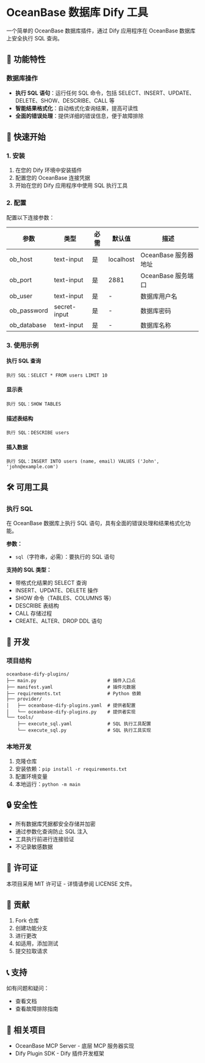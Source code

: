 # OceanBase 数据库 Dify 工具

一个简单的 OceanBase 数据库插件，通过 Dify 应用程序在 OceanBase 数据库上安全执行 SQL 查询。

## 🌟 功能特性

### 数据库操作
- **执行 SQL 语句**：运行任何 SQL 命令，包括 SELECT、INSERT、UPDATE、DELETE、SHOW、DESCRIBE、CALL 等
- **智能结果格式化**：自动格式化查询结果，提高可读性
- **全面的错误处理**：提供详细的错误信息，便于故障排除

## 🚀 快速开始

### 1. 安装
1. 在您的 Dify 环境中安装插件
2. 配置您的 OceanBase 连接凭据
3. 开始在您的 Dify 应用程序中使用 SQL 执行工具

### 2. 配置
配置以下连接参数：

| 参数 | 类型 | 必需 | 默认值 | 描述 |
|------|------|------|--------|------|
| ob_host | text-input | 是 | localhost | OceanBase 服务器地址 |
| ob_port | text-input | 是 | 2881 | OceanBase 服务端口 |
| ob_user | text-input | 是 | - | 数据库用户名 |
| ob_password | secret-input | 是 | - | 数据库密码 |
| ob_database | text-input | 是 | - | 数据库名称 |

### 3. 使用示例

#### 执行 SQL 查询
```
执行 SQL：SELECT * FROM users LIMIT 10
```

#### 显示表
```
执行 SQL：SHOW TABLES
```

#### 描述表结构
```
执行 SQL：DESCRIBE users
```

#### 插入数据
```
执行 SQL：INSERT INTO users (name, email) VALUES ('John', 'john@example.com')
```

## 🛠️ 可用工具

### 执行 SQL
在 OceanBase 数据库上执行 SQL 语句，具有全面的错误处理和结果格式化功能。

**参数：**
- `sql`（字符串，必需）：要执行的 SQL 语句

**支持的 SQL 类型：**
- 带格式化结果的 SELECT 查询
- INSERT、UPDATE、DELETE 操作
- SHOW 命令（TABLES、COLUMNS 等）
- DESCRIBE 表结构
- CALL 存储过程
- CREATE、ALTER、DROP DDL 语句

## 🔧 开发

### 项目结构
```
oceanbase-dify-plugins/
├── main.py                          # 插件入口点
├── manifest.yaml                    # 插件元数据
├── requirements.txt                 # Python 依赖
├── provider/
│   ├── oceanbase-dify-plugins.yaml  # 提供者配置
│   └── oceanbase-dify-plugins.py    # 提供者实现
└── tools/
    ├── execute_sql.yaml             # SQL 执行工具配置
    └── execute_sql.py               # SQL 执行工具实现
```

### 本地开发
1. 克隆仓库
2. 安装依赖：`pip install -r requirements.txt`
3. 配置环境变量
4. 本地运行：`python -m main`

## 🔒 安全性

- 所有数据库凭据都安全存储并加密
- 通过参数化查询防止 SQL 注入
- 工具执行前进行连接验证
- 不记录敏感数据

## 📝 许可证

本项目采用 MIT 许可证 - 详情请参阅 LICENSE 文件。

## 🤝 贡献

1. Fork 仓库
2. 创建功能分支
3. 进行更改
4. 如适用，添加测试
5. 提交拉取请求

## 📞 支持

如有问题和疑问：
- 查看文档
- 查看故障排除指南

## 🔗 相关项目

- OceanBase MCP Server - 底层 MCP 服务器实现
- Dify Plugin SDK - Dify 插件开发框架
